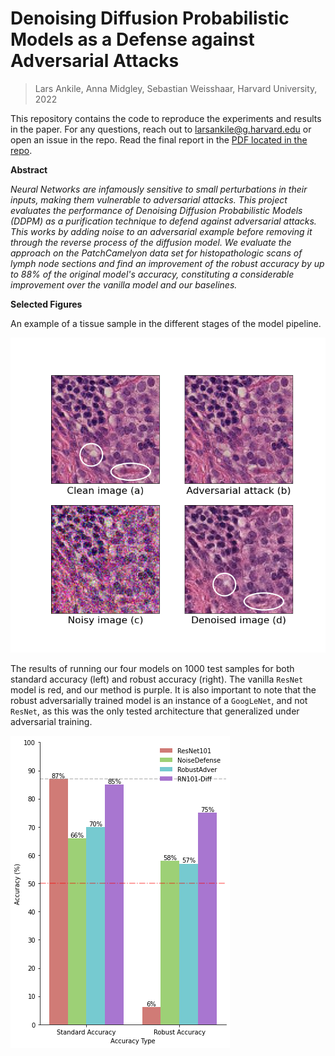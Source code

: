 # Denoising Diffusion Probabilistic Models as a Defense against Adversarial Attacks

> Lars Ankile, Anna Midgley, Sebastian Weisshaar, Harvard University, 2022

This repository contains the code to reproduce the experiments and results in the paper. For any questions, reach out to larsankile@g.harvard.edu or open an issue in the repo. Read the final report in the [PDF located in the repo](MIT_6_7900_Final_Project.pdf).

**Abstract**

_Neural Networks are infamously sensitive to small perturbations in their inputs, making them vulnerable to adversarial attacks. This project evaluates the performance of Denoising Diffusion Probabilistic Models (DDPM) as a purification technique to defend against adversarial attacks. This works by adding noise to an adversarial example before removing it through the reverse process of the diffusion model. We evaluate the approach on the PatchCamelyon data set for histopathologic scans of lymph node sections and find an improvement of the robust accuracy by up to 88\% of the original model's accuracy, constituting a considerable improvement over the vanilla model and our baselines._


**Selected Figures**

An example of a tissue sample in the different stages of the model pipeline.

![An example of a tissue sample in the different stages of the model pipeline](Report_TeX/Figures/images_tissue.png)


The results of running our four models on 1000 test samples for both standard accuracy (left) and robust accuracy (right). The vanilla `ResNet` model is red, and our method is purple. It is also important to note that the robust adversarially trained model is an instance of a `GoogLeNet`, and not `ResNet`, as this was the only tested architecture that generalized under adversarial training.

![Model test set accuracy results](Report_TeX/Figures/result_bar.png
)

